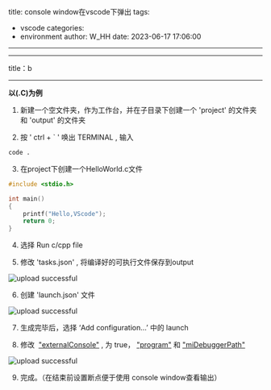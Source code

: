 title: console window在vscode下弹出
tags:
  - vscode
categories:
  - environment
author: W_HH
date: 2023-06-17 17:06:00
---
---
title：b

---
**以(.C)为例**

1. 新建一个空文件夹，作为工作台，并在子目录下创建一个 'project' 的文件夹和 'output' 的文件夹
  
2. 按 ' ctrl + ` ' 唤出 TERMINAL , 输入
  
  ```bash
  code .
  ``` 
3. 在project下创建一个HelloWorld.c文件
  
  ```c
  #include <stdio.h>
  
  int main()
  {
      printf("Hello,VScode");
      return 0;
  }
  ```
  
4. 选择 Run c/cpp file
  
5. 修改 'tasks.json' , 将编译好的可执行文件保存到output
  
  ![upload successful](/images/pasted-1.png)

6. 创建 'launch.json' 文件

 ![upload successful](/images/pasted-3.png)
  
7. 生成完毕后，选择 ‘Add configuration...’ 中的 launch

8. 修改  <u>"externalConsole"</u> , 为 true， <u>"program"</u> 和 <u> "miDebuggerPath"</u>
  
 ![upload successful](/images/pasted-4.png)
  
9. 完成。（在结束前设置断点便于使用 console window查看输出）